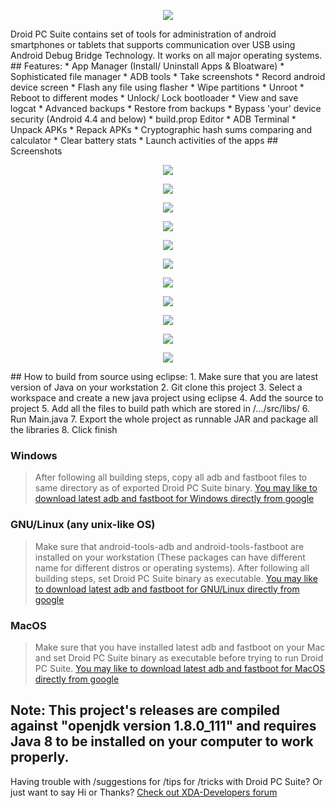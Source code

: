 <p align="center">
  <img src="https://raw.githubusercontent.com/kvsjxd/Droid-PC-Suite/master/Droid%20PC%20Suite/src/graphics/Splash.png">
</p>
Droid PC Suite contains set of tools for administration of android smartphones or tablets that supports communication over USB using Android Debug Bridge Technology. It works on all major operating systems.
## Features:
* App Manager (Install/ Uninstall Apps & Bloatware)
* Sophisticated file manager
* ADB tools
* Take screenshots
* Record android device screen
* Flash any file using flasher
* Wipe partitions
* Unroot
* Reboot to different modes
* Unlock/ Lock bootloader
* View and save logcat
* Advanced backups
* Restore from backups
* Bypass 'your' device security (Android 4.4 and below)
* build.prop Editor
* ADB Terminal
* Unpack APKs
* Repack APKs
* Cryptographic hash sums comparing and calculator
* Clear battery stats
* Launch activities of the apps
## Screenshots
<p align="center">
  <img src="https://github.com/kvsjxd/Droid-PC-Suite/raw/gh-pages/images/1.png">
</p>
<p align="center">
  <img src="https://github.com/kvsjxd/Droid-PC-Suite/raw/gh-pages/images/2.png">
</p>
<p align="center">
  <img src="https://github.com/kvsjxd/Droid-PC-Suite/raw/gh-pages/images/3.png">
</p>
<p align="center">
  <img src="https://github.com/kvsjxd/Droid-PC-Suite/raw/gh-pages/images/4.png">
</p>
<p align="center">
  <img src="https://github.com/kvsjxd/Droid-PC-Suite/raw/gh-pages/images/5.png">
</p>
<p align="center">
  <img src="https://github.com/kvsjxd/Droid-PC-Suite/raw/gh-pages/images/6.png">
</p>
<p align="center">
  <img src="https://github.com/kvsjxd/Droid-PC-Suite/raw/gh-pages/images/7.png">
</p>
<p align="center">
  <img src="https://github.com/kvsjxd/Droid-PC-Suite/raw/gh-pages/images/8.png">
</p>
<p align="center">
  <img src="https://github.com/kvsjxd/Droid-PC-Suite/raw/gh-pages/images/9.png">
</p>
<p align="center">
  <img src="https://github.com/kvsjxd/Droid-PC-Suite/raw/gh-pages/images/10.png">
</p>
<p align="center">
  <img src="https://github.com/kvsjxd/Droid-PC-Suite/raw/gh-pages/images/11.png">
</p>
## How to build from source using eclipse:
1. Make sure that you are latest version of Java on your workstation
2. Git clone this project
3. Select a workspace and create a new java project using eclipse
4. Add the source to project
5. Add all the files to build path which are stored in /.../src/libs/
6. Run Main.java
7. Export the whole project as runnable JAR and package all the libraries
8. Click finish

### Windows
> After following all building steps, copy all adb and fastboot files to same directory as of exported Droid PC Suite binary.
[You may like to download latest adb and fastboot for Windows directly from google](https://dl.google.com/android/repository/platform-tools-latest-windows.zip)

### GNU/Linux (any unix-like OS)
> Make sure that android-tools-adb and android-tools-fastboot are installed on your workstation (These packages can have different name for different distros or operating systems). After following all building steps, set Droid PC Suite binary as executable. [You may like to download latest adb and fastboot for GNU/Linux directly from google](https://dl.google.com/android/repository/platform-tools-latest-linux.zip)

### MacOS
> Make sure that you have installed latest adb and fastboot on your Mac and set Droid PC Suite binary as executable before trying to run Droid PC Suite. [You may like to download latest adb and fastboot for MacOS directly from google](https://dl.google.com/android/repository/platform-tools-latest-darwin.zip)
## Note: This project's releases are compiled against "openjdk version 1.8.0_111" and requires Java 8 to be installed on your computer to work properly.
Having trouble with /suggestions for /tips for /tricks with Droid PC Suite? Or just want to say Hi or Thanks? [Check out XDA-Developers forum](http://forum.xda-developers.com/android/development/tool-droid-pc-suite-t3398599)
